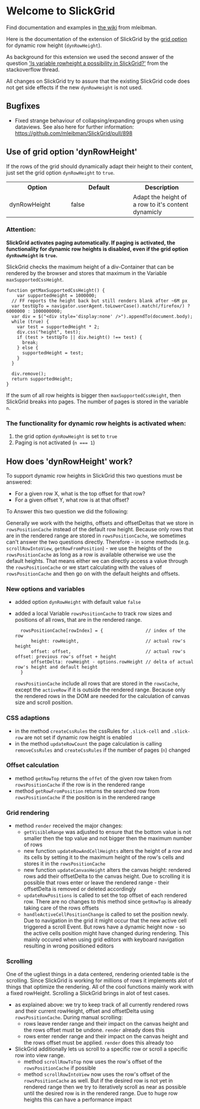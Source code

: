 # Welcome to SlickGrid

Find documentation and examples in [the wiki](https://github.com/mleibman/SlickGrid/wiki) from mleibman.

Here is the documentation of the extension of SlickGrid by the [grid option](https://github.com/mleibman/SlickGrid/wiki/Grid-Options) for dynamic row height (`dynRowHeight`).

As background for this extension we used the second answer of the question ['Is variable rowheight a possibility in SlickGrid?'](http://stackoverflow.com/questions/2805094/is-variable-rowheight-a-possibility-in-slickgrid) from the stackoverflow thread. 

All changes on SlickGrid try to assure that the existing SlickGrid code does not get side effects if the new `dynRowHeight` is not used.

## Bugfixes

* Fixed strange behaviour of collapsing/expanding groups when using dataviews.
	See also here for further information: https://github.com/mleibman/SlickGrid/pull/898

## Use of grid option 'dynRowHeight'

If the rows of the grid should dynamically adapt their height to their content, just set the grid option `dynRowHeight` to `true`. 

<table style="width:100%">
<tbody>
  <tr>
     <th>Option</th>
     <th>Default</th>
	 <th>Description</th>
  </tr>
  <tr>
     <td style ="width: 33%;">dynRowHeight</td>
     <td style ="width: 33%">false</td>
	 <td>Adapt the height of a row to it's content dynamicly</td>
  </tr>
 </tbody>
</table>

### Attention:

__SlickGrid activates paging automatically. If paging is activated, the functionality for dynamic row heights is disabled, even if the grid option `dynRowHeight` is `true`.__

SlickGrid checks the maximum height of a div-Container that can be rendered by the browser and stores that maximum in the Variable `maxSupportedCssHeight`.

    function getMaxSupportedCssHeight() {
	    var supportedHeight = 1000000;
      // FF reports the height back but still renders blank after ~6M px
      var testUpTo = navigator.userAgent.toLowerCase().match(/firefox/) ? 6000000 : 1000000000;
      var div = $("<div style='display:none' />").appendTo(document.body);
	  while (true) {
        var test = supportedHeight * 2;
        div.css("height", test);
        if (test > testUpTo || div.height() !== test) {
          break;
        } else {
          supportedHeight = test;
        }
      }

      div.remove();
      return supportedHeight;
    }

If the sum of all row heights is bigger then `maxSupportedCssHeight`, then SlickGrid breaks into pages. The number of pages is stored in the variable `n`.

### The functionality for dynamic row heights is activated when: 
1. the grid option `dynRowHeight` is set to `true`
2. Paging is not activated (`n === 1`)

## How does 'dynRowHeight' work?
To support dynamic row heights in SlickGrid this two questions must be answered:

- For a given row X, what is the top offset for that row?
- For a given offset Y, what row is at that offset?

To Answer this two question we did the following:

Generally we work with the heigths, offsets and offsetDeltas that we store in `rowsPositionCache` instead of the default row height. Because only rows that are in the rendered range are stored in `rowsPositionCache`, we sometimes can't answer the two questions directly. Therefore - in some methods (e.g. `scrollRowIntoView`, `getRowFromPosition`) -  we use the heights of the `rowsPositionCache` as long as a row is available otherwise we use the default heights. That means either we can directly access a value through the `rowsPositionCache` or we start calculating with the values of `rowsPositionCache` and then go on with the default heights and offsets.

### __New options and variables__

* added option `dynRowHeight` with default value `false`
* added a local Variable `rowsPositionCache` to track row sizes and positions of all rows, that are in the rendered range.

		rowsPositionCache[rowIndex] = {                // index of the row
			height: rowHeight,                         // actual row's height 
			offset: offset,                            // actual row's offset: previous row's offset + height
			offsetDelta: rowHeight - options.rowHeight // delta of actual row's height and default height 
		}
	
	`rowsPositionCache` include all rows that are stored in the `rowsCache`, except the `activeRow` if it is  outside the rendered range. Because only the rendered rows in the DOM are needed for the calculation of canvas size and scroll position.

### __CSS adaptions__
* in the method `createCssRules` the cssRules for `.slick-cell` and `.slick-row` are not set if dynamic row height is enabled
* in the method `updateRowCount` the page calculation is calling `removeCssRules` and `createCssRules` if the number of pages (`n`) changed

### __Offset calculation__

* method `getRowTop` returns the `offet` of the given row taken from `rowsPositionCache` if the row is in the rendered range
* method `getRowFromPosition` returns the searched row from `rowsPositionCache` if the position is in the rendered range

### __Grid rendering__
* method `render` received the major changes:
	* `getVisibleRange` was adjusted to ensure that the bottom value is not smaller then the top value and not bigger then the maximum number of rows
	* new function `updateRowAndCellHeights` alters the height of a row and its cells by setting it to the maximum height of the row's cells and stores it in the `rowsPositionCache` 
	* new function `updateCanvasHeight` alters the canvas height: rendered rows add their offsetDelta to the canvas height. Due to scrolling it is possible that rows enter or leave the rendered range - their offsetDelta is removed or deleted accordingly      
	* `updateRowPositions` is called to set the top offset of each rendered row. There are no changes to this method since `getRowTop` is already taking care of the rows offsets
	* `handleActiveCellPositionChange` is called to set the position newly. Due to navigation in the grid it might occur that the new active cell triggered a scroll Event. But rows have a dynamic height now - so the active cells position might have changed during rendering. This mainly occured when using grid editors with keyboard navigation resulting in wrong positioned editors
	
### __Scrolling__

One of the ugliest things in a data centered, rendering oriented table is the scrolling. Since SlickGrid is working for millions of rows it implements alot of things that optimize the rendering. All of the cool functions mainly work with a fixed rowHeight. Scrolling a SlickGrid brings in alot of test cases.  

* as explained above: we try to keep track of all currently rendered rows and their current rowHeight, offset and offsetDelta using `rowsPositionCache`. During manual scrolling: 
	* rows leave render range and their impact on the canvas height and the rows offset must be undone. `render` already does this
	* rows enter render range and their impact on the canvas height and the rows offset must be applied. `render` does this already too
* SlickGrid additionally lets us scroll to a specific row or scroll a specific row into view range.
	* method `scrollRowToTop` now uses the row's offset of the `rowsPositionCache` if possible
	* method `scrollRowIntoView` now uses the row's offset of the `rowsPositionCache` as well. But if the desired row is not yet in rendered range then we try to iteratively scroll as near as possible until the desired row is in the rendered range. Due to huge row heights this can have a performance impact
